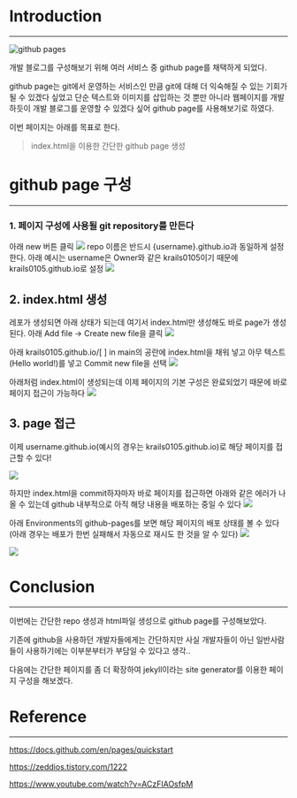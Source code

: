 # Introduction

---

![github pages](../../assets/images/23-02-04-github-page/images.jpeg)

개발 블로그를 구성해보기 위해 여러 서비스 중 github page를 채택하게 되었다. 

github page는 git에서 운영하는 서비스인 만큼 git에 대해 더 익숙해질 수 있는 기회가 될 수 있겠다 싶었고 단순 텍스트와 이미지를 삽입하는 것 뿐만 아니라 웹페이지를 개발하듯이 개발 블로그를 운영할 수 있겠다 싶어 github page를 사용해보기로 하였다. 

이번 페이지는 아래를 목표로 한다.
> index.html을 이용한 간단한 github page 생성

# github page 구성

---

### 1. 페이지 구성에 사용될 git repository를 만든다
아래 new 버튼 클릭
![](../../assets/images/23-02-04-github-page/repo.png)
repo 이름은 반드시 {username}.github.io과 동일하게 설정한다.
아래 예시는 username은 Owner와 같은 krails0105이기 때문에 krails0105.github.io로 설정
![](../../assets/images/23-02-04-github-page/repo1.png)

## 2. index.html 생성 
레포가 생성되면 아래 상태가 되는데 여기서 index.html만 생성해도 바로 page가 생성된다. 아래 Add file -> Create new file을 클릭
![](../../assets/images/23-02-04-github-page/repo7.png)

아래 krails0105.github.io/[  ] in main의 공란에 index.html을 채워 넣고 아무 텍스트(Hello world!)를 넣고 Commit new file을 선택
![](../../assets/images/23-02-04-github-page/repo4.png)

아래처럼 index.html이 생성되는데 이제 페이지의 기본 구성은 완료되었기 때문에 바로 페이지 접근이 가능하다
![](../../assets/images/23-02-04-github-page/repo8.png)

## 3. page 접근
이제 username.github.io(예시의 경우는 krails0105.github.io)로 해당 페이지를 접근할 수 있다!

![](../../assets/images/23-02-04-github-page/repo6.png)

하지만 index.html을 commit하자마자 바로 페이지를 접근하면 아래와 같은 에러가 나올 수 있는데 github 내부적으로 아직 해당 내용을 배포하는 중일 수 있다
![](../../assets/images/23-02-04-github-page/repo5.png)

아래 Environments의 github-pages를 보면 해당 페이지의 배포 상태를 볼 수 있다 (아래 경우는 배포가 한번 실패해서 자동으로 재시도 한 것을 알 수 있다)
![](../../assets/images/23-02-04-github-page/repo10.png)

![](../../assets/images/23-02-04-github-page/repo9.png)

# Conclusion

---

이번에는 간단한 repo 생성과 html파일 생성으로 github page를 구성해보았다.

기존에 github을 사용하던 개발자들에게는 간단하지만 사실 개발자들이 아닌 일반사람들이 사용하기에는 이부분부터가 부담일 수 있다고 생각.. 

다음에는 간단한 페이지를 좀 더 확장하여 jekyll이라는 site generator를 이용한 페이지 구성을 해보겠다.

# Reference

---

https://docs.github.com/en/pages/quickstart

https://zeddios.tistory.com/1222

https://www.youtube.com/watch?v=ACzFIAOsfpM




